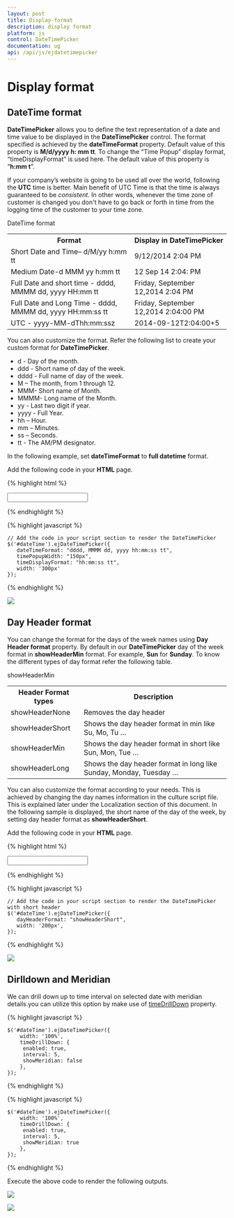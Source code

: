 ```yaml
---
layout: post
title: Display-format
description: display format
platform: js
control: DateTimePicker
documentation: ug
api: /api/js/ejdatetimepicker
---
```


# Display format

## DateTime format

**DateTimePicker** allows you to define the text representation of a date and time value to be displayed in the **DateTimePicker** control. The format specified is achieved by the **dateTimeFormat** property. Default value of this property is **M/d/yyyy h: mm tt**. To change the “Time Popup” display format, “timeDisplayFormat” is used here. The default value of this property is “**h:mm t**”. 

If your company’s website is going to be used all over the world, following the **UTC** time is better. Main benefit of UTC Time is that the time is always guaranteed to be _consistent_. In other words, whenever the time zone of customer is changed you don't have to go back or forth in time from the logging time of the customer to your time zone.

DateTime format

<table>
   <tr>
      <th>
         Format
      </th>
      <th>
         Display in DateTimePicker
      </th>
   </tr>
   <tr>
      <td>
         Short Date and Time– d/M/yy h:mm tt
      </td>
      <td>
         9/12/2014 2:04 PM
      </td>
   </tr>
   <tr>
      <td>
         Medium Date-d MMM yy h:mm tt
      </td>
      <td>
         12 Sep 14 2:04: PM
      </td>
   </tr>
   <tr>
      <td>
         Full Date and short time - dddd, MMMM dd, yyyy HH:mm tt
      </td>
      <td>
         Friday, September 12,2014 2:04 PM
      </td>
   </tr>
   <tr>
      <td>
         Full Date and Long Time - dddd, MMMM dd, yyyy HH:mm:ss tt
      </td>
      <td>
         Friday, September 12,2014 2:04:00 PM
      </td>
   </tr>
   <tr>
      <td>
         UTC - yyyy-MM-dThh:mm:ssz
      </td>
      <td>
         2014-09-12T2:04:00+5
      </td>
   </tr>
</table>


You can also customize the format. Refer the following list to create your custom format for **DateTimePicker**.

* d - Day of the month.
* ddd - Short name of day of the week.
* dddd - Full name of day of the week.
* M – The month, from 1 through 12.
* MMM- Short name of Month.
* MMMM- Long name of the Month.
* yy - Last two digit if year.
* yyyy - Full Year.
* hh – Hour.
* mm – Minutes.
* ss – Seconds.
* tt - The AM/PM designator.


In the following example, set **dateTimeFormat** to **full datetime** format.

Add the following code in your **HTML** page.



{% highlight html %}
  
<div class="control">
   <input type="text" id="dateTime" />
</div>

{% endhighlight %}


{% highlight javascript %}

    // Add the code in your script section to render the DateTimePicker
    $('#dateTime').ejDateTimePicker({
       dateTimeFormat: "dddd, MMMM dd, yyyy hh:mm:ss tt",
       timePopupWidth: "150px",
       timeDisplayFormat: "hh:mm:ss tt",
       width: '300px'
    });

{% endhighlight %}


![](/js/DateTimePicker/Display-format_images/Display-format_img1.png)


## Day Header format

You can change the format for the days of the week names using **Day Header format** property. By default in our **DateTimePicker** day of the week format in **showHeaderMin** format. For example, **Sun** for **Sunday**. To know the different types of day format refer the following table.

showHeaderMin

<table>
   <tr>
      <th>
         Header Format types 
      </th>
      <th>
         Description
      </th>
   </tr>
   <tr>
      <td>
         showHeaderNone
      </td>
      <td>
         Removes the day header
      </td>
   </tr>
   <tr>
      <td>
         showHeaderShort
      </td>
      <td>
         Shows the day header format in min like Su, Mo, Tu …
      </td>
   </tr>
   <tr>
      <td>
         showHeaderMin
      </td>
      <td>
         Shows the day header format in short like Sun, Mon, Tue …
      </td>
   </tr>
   <tr>
      <td>
         showHeaderLong
      </td>
      <td>
         Shows the day header format in long like Sunday, Monday, Tuesday …
      </td>
   </tr>
</table>


You can also customize the format according to your needs. This is achieved by changing the day names information in the culture script file. This is explained later under the Localization section of this document. In the following sample is displayed, the short name of the day of the week, by setting day header format as **showHeaderShort**.

Add the following code in your **HTML** page.



{% highlight html %}
  
<div class="control">
   <input type="text" id="dateTime" />
</div>

{% endhighlight %}


{% highlight javascript %}

    // Add the code in your script section to render the DateTimePicker with short header
    $('#dateTime').ejDateTimePicker({
       dayHeaderFormat: "showHeaderShort",
       width: '200px',
    });

{% endhighlight %}
  

![](/js/DateTimePicker/Display-format_images/Display-format_img2.png)

## Dirlldown and Meridian

We can drill down up to time interval on selected date with meridian details.you can utilize this option by make use of [timeDrillDown](https://help.syncfusion.com/api/js/ejdatetimepicker#members:timedrilldown) property.

{% highlight javascript %}
    
    $('#dateTime').ejDateTimePicker({
        width: '100%',
        timeDrillDown: {
         enabled: true,
         interval: 5,
         showMeridian: false
        },
    });

{% endhighlight %}

{% highlight javascript %}

    $('#dateTime').ejDateTimePicker({
        width: '100%',
        timeDrillDown: {
         enabled: true,
         interval: 5,
         showMeridian: true
        },
    });

{% endhighlight %}

Execute the above code to render the following outputs.

![](/js/DateTimePicker/Display-format_images/Display-format_img3.png)

![](/js/DateTimePicker/Display-format_images/Display-format_img3.png)
